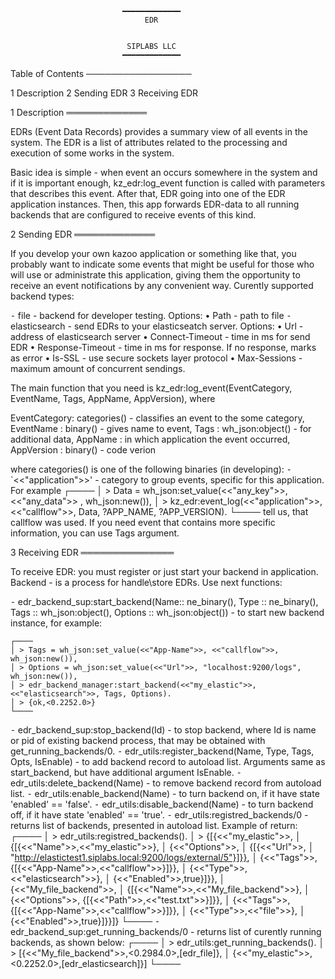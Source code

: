                              ━━━━━━━━━━━━━
                                  EDR


                              SIPLABS LLC
                             ━━━━━━━━━━━━━


Table of Contents
─────────────────

1 Description
2 Sending EDR
3 Receiving EDR





1 Description
═════════════

  EDRs (Event Data Records) provides a summary view of all events in the
  system.  The EDR is a list of attributes related to the processing and
  execution of some works in the system.

  Basic idea is simple - when event an occurs somewhere in the system
  and if it is important enough, kz_edr:log_event function is called
  with parameters that describes this event. After that, EDR going into
  one of the EDR application instances. Then, this app forwards EDR-data
  to all running backends that are configured to receive events of this
  kind.


2 Sending EDR
═════════════

  If you develop your own kazoo application or something like that, you
  probably want to indicate some events that might be useful for those
  who will use or administrate this application, giving them the
  opportunity to receive an event notifications by any convenient way.
  Curently supported backend types:

  ⁃ file - backend for developer testing.  Options:
    • Path - path to file
  ⁃ elasticsearch - send EDRs to your elasticseatch server.  Options:
    • Url - address of elasticsearch server
    • Connect-Timeout - time in ms for send EDR
    • Response-Timeout - time in ms for response. If no response, marks
      as error
    • Is-SSL - use secure sockets layer protocol
    • Max-Sessions - maximum amount of concurrent sendings.

  The main function that you need is kz_edr:log_event(EventCategory,
  EventName, Tags, AppName, AppVersion), where

  EventCategory: categories() - classifies an event to the some category,
  EventName : binary() - gives name to event,
  Tags : wh_json:object() - for additional data,
  AppName : in which application the event occurred,
  AppVersion : binary() - code verion

  where categories() is one of the following binaries (in developing):
  ⁃ `<<"application">>' - category to group events, specific for this
    application. For example
    ┌────
    │ > Data = wh_json:set_value(<<"any_key">>, <<"any_data">> , wh_json:new()),
    │ > kz_edr:event_log(<<"application">>, <<"callflow">>, Data, ?APP_NAME, ?APP_VERSION).
    └────
    tell us, that callflow was used. If you need event that contains
    more specific information, you can use Tags argument.


3 Receiving EDR
═══════════════

  To receive EDR: you must register or just start your backend in
  application. Backend - is a process for handle\store EDRs. Use next
  functions:

  ⁃ edr_backend_sup:start_backend(Name:: ne_binary(), Type ::
    ne_binary(), Tags :: wh_json:object(), Options :: wh_json:object())
    - to start new backend instance, for example:

    ┌────
    │ > Tags = wh_json:set_value(<<"App-Name">>, <<"callflow">>, wh_json:new()),
    │ > Options = wh_json:set_value(<<"Url">>, "localhost:9200/logs", wh_json:new()),
    │ > edr_backend_manager:start_backend(<<"my_elastic">>, <<"elasticsearch">>, Tags, Options).
    │ > {ok,<0.2252.0>}
    └────
  ⁃ edr_backend_sup:stop_backend(Id) - to stop backend, where Id is name
    or pid of existing backend process, that may be obtained with
    get_running_backends/0.
  ⁃ edr_utils:register_backend(Name, Type, Tags, Opts, IsEnable) - to
    add backend record to autoload list. Arguments same as
    start_backend, but have additional argument IsEnable.
  ⁃ edr_utils:delete_backend(Name) - to remove backend record from
    autoload list.
  ⁃ edr_utils:enable_backend(Name) - to turn backend on, if it have
    state 'enabled' == 'false'.
  ⁃ edr_utils:disable_backend(Name) - to turn backend off, if it have
    state 'enabled' == 'true'.
  ⁃ edr_utils:registred_backends/0 - returns list of backends, presented
    in autoload list.  Example of return:
    ┌────
    │ > edr_utils:registred_backends().
    │ > {[{<<"my_elastic">>,
    │            {[{<<"Name">>,<<"my_elastic">>},
    │            {<<"Options">>,
    │            {[{<<"Url">>,
    │                    "http://elastictest1.siplabs.local:9200/logs/external/5"}]}},
    │            {<<"Tags">>,{[{<<"App-Name">>,<<"callflow">>}]}},
    │            {<<"Type">>,<<"elasticsearch">>},
    │            {<<"Enabled">>,true}]}},
    │    {<<"My_file_backend">>,
    │            {[{<<"Name">>,<<"My_file_backend">>},
    │            {<<"Options">>, {[{<<"Path">>,<<"test.txt">>}]}},
    │            {<<"Tags">>, {[{<<"App-Name">>,<<"callflow">>}]}},
    │            {<<"Type">>,<<"file">>},
    │            {<<"Enabled">>,true}]}}]}
    └────
  ⁃ edr_backend_sup:get_running_backends/0 - returns list of curently
    running backends, as shown below:
    ┌────
    │ > edr_utils:get_running_backends().
    │ > [{<<"My_file_backend">>,<0.2984.0>,[edr_file]},
    │    {<<"my_elastic">>,<0.2252.0>,[edr_elasticsearch]}]
    └────
